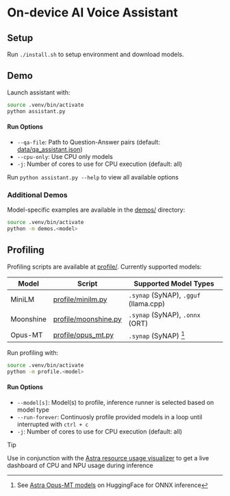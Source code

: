 # On-device AI Voice Assistant

## Setup
Run `./install.sh` to setup environment and download models.

## Demo
Launch assistant with:
```sh
source .venv/bin/activate
python assistant.py
```

#### Run Options
* `--qa-file`: Path to Question-Answer pairs (default: [data/qa_assistant.json](data/qa_assistant.json))
* `--cpu-only`: Use CPU only models
* `-j`: Number of cores to use for CPU execution (default: all)

Run `python assistant.py --help` to view all available options

### Additional Demos
Model-specific examples are available in the [demos/](demos/) directory:
```sh
source .venv/bin/activate
python -m demos.<model>
```

## Profiling
Profiling scripts are available at [profile/](profile/). Currently supported models:

| Model | Script | Supported Model Types |
| ----- | ------ | ----------------- |
| MiniLM | [profile/minilm.py](profile/minilm.py) | `.synap` (SyNAP), `.gguf` (llama.cpp) |
| Moonshine | [profile/moonshine.py](profile/moonshine.py) | `.synap` (SyNAP), `.onnx` (ORT) |
| Opus-MT | [profile/opus_mt.py](profile/opus_mt.py) | `.synap` (SyNAP) [^1] |

Run profiling with:
```sh
source .venv/bin/activate
python -m profile.<model>
```

#### Run Options
* `--model[s]`: Model(s) to profile, inference runner is selected based on model type
* `--run-forever`: Continuosly profile provided models in a loop until interrupted with `ctrl + c`
* `-j`: Number of cores to use for CPU execution (default: all)

> [!TIP]
> Use in conjunction with the [Astra resource usage visualizer](https://github.com/spal-synaptics/astra-visualizer) to get a live dashboard of CPU and NPU usage during inference

[^1]: See [Astra Opus-MT models](https://huggingface.co/collections/Synaptics/astra-sl-translation-models-683cb9bdb74ebbceba6cc55c) on HuggingFace for ONNX inference

